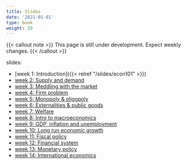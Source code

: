 ```yaml
---
title: Slides
date: '2021-01-01'
type: book
weight: 20
---
```


{{< callout note >}} This page is still under development. Expect weekly changes. {{< /callout >}}

slides:

- [week 1: Introduction]({{< relref "/slides/econ101" >}})
- [week 2: Supply and demand]((https://krisna.netlify.app/slides/econ101/week2))
- [week 3: Meddling with the market]()
- [week 4: Firm problem]()
- [week 5: Monopoly & oligopoly]()
- [week 6: Externalities & public goods]()
- [week 7: Welfare]()
- [week 8: Intro to macroeconomics]()
- [week 9: GDP, inflation and unemployment]()
- [week 10: Long run economic growth]()
- [week 11: Fiscal policy]()
- [week 12: Financial system]()
- [week 13: Monetary policy]()
- [week 14: International economics]()